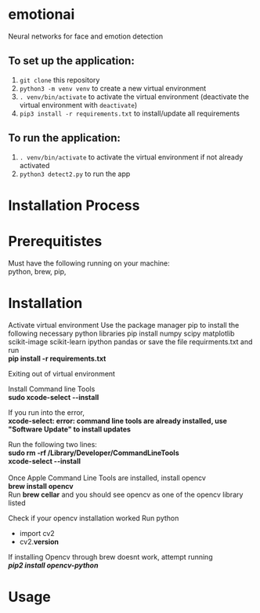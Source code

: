 # emotionai
Neural networks for face and emotion detection

## To set up the application:
1. `git clone` this repository
2. `python3 -m venv venv` to create a new virtual environment
3. `. venv/bin/activate` to activate the virtual environment (deactivate the virtual environment with `deactivate`)
4. `pip3 install -r requirements.txt` to install/update all requirements

## To run the application:
1. `. venv/bin/activate` to activate the virtual environment if not already activated
2. `python3 detect2.py` to run the app

# Installation Process
# Prerequitistes
Must have the following running on your machine:<br>
python, brew, pip, 
# Installation
Activate virtual environment
Use the package manager pip to install the following necessary python libraries
pip install numpy scipy matplotlib scikit-image scikit-learn ipython pandas
 or save the file requirments.txt and run
<br>**pip install -r requirements.txt**

Exiting out of virtual environment

Install Command line Tools<br>
**sudo xcode-select --install**
<br>

If you run into the error, <br>
**xcode-select: error: command line tools are already installed, use "Software Update" to install updates**
<br>

Run the following two lines:<br>
**sudo rm -rf /Library/Developer/CommandLineTools<br>
xcode-select --install**
<br><br>Once Apple Command Line Tools are installed, install opencv 
<br> **brew install opencv**
<br>Run **brew cellar** and you should see opencv as one of the opencv library listed

Check if your opencv installation worked
Run python
- import cv2 <br>
- cv2.__version__<br>

If installing Opencv through brew doesnt work, attempt running<br>
***pip2 install opencv-python***


# Usage
